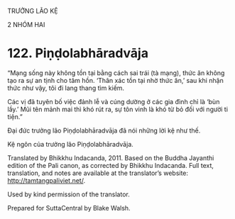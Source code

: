 TRƯỞNG LÃO KỆ

2 NHÓM HAI

# 122\. Piṇḍolabhāradvāja

“Mạng sống này không tồn tại bằng cách sai trái (tà mạng), thức ăn không tạo ra sự an tịnh cho tâm hồn. ‘Thân xác tồn tại nhờ thức ăn,’ sau khi nhận thức như vậy, tôi đi lang thang tìm kiếm.

Các vị đã tuyên bố việc đảnh lễ và cúng dường ở các gia đình chỉ là ‘bùn lầy.’ Mũi tên mảnh mai thì khó rút ra, sự tôn vinh là khó từ bỏ đối với người ti tiện.”

Đại đức trưởng lão Piṇḍolabhāradvāja đã nói những lời kệ như thế.

Kệ ngôn của trưởng lão Piṇḍolabhāradvāja.

Translated by Bhikkhu Indacanda, 2011. Based on the Buddha Jayanthi edition of the Pali canon, as corrected by Bhikkhu Indacanda. Full text, translation, and notes are available at the translator’s website: http://tamtangpaliviet.net/.

Used by kind permission of the translator.

Prepared for SuttaCentral by Blake Walsh.